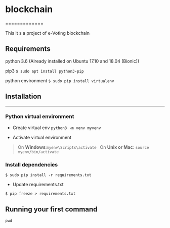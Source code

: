 # blockchain
=============

This it s a project of e-Voting blockchain


Requirements
--------------------- 
python 3.6 (Already installed on Ubuntu 17.10 and 18.04 (Bionic))

pip3
`$ sudo apt install python3-pip `

python environment
`$ sudo pip install virtualenv `


## Installation
---------------------

### Python virtual environment
- Create virtual env
`python3 -m venv myvenv`

- Activate virtual environment
> On **Windows**:`myenv\Scripts\activate `
> On **Unix or Mac**: `source myenv/bin/activate `


### Install dependencies
```
$ sudo pip install -r requirements.txt 
```

- Update requirements.txt
```
$ pip freeze > requirements.txt
```


Running your first command
--------------------------


`pwd`
